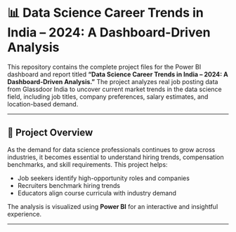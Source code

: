 # 📊 Data Science Career Trends in India – 2024: A Dashboard-Driven Analysis

This repository contains the complete project files for the Power BI dashboard and report titled **“Data Science Career Trends in India – 2024: A Dashboard-Driven Analysis.”** The project analyzes real job posting data from Glassdoor India to uncover current market trends in the data science field, including job titles, company preferences, salary estimates, and location-based demand.

---

## 🚀 Project Overview

As the demand for data science professionals continues to grow across industries, it becomes essential to understand hiring trends, compensation benchmarks, and skill requirements. This project helps:

- Job seekers identify high-opportunity roles and companies
- Recruiters benchmark hiring trends
- Educators align course curricula with industry demand

The analysis is visualized using **Power BI** for an interactive and insightful experience.

---